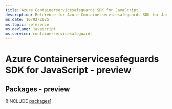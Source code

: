 ```yaml
---
title: Azure Containerservicesafeguards SDK for JavaScript
description: Reference for Azure Containerservicesafeguards SDK for JavaScript
ms.date: 10/02/2025
ms.topic: reference
ms.devlang: javascript
ms.service: containerservicesafeguards
---
```

# Azure Containerservicesafeguards SDK for JavaScript - preview
## Packages - preview
[!INCLUDE [packages](containerservicesafeguards-index.md)]